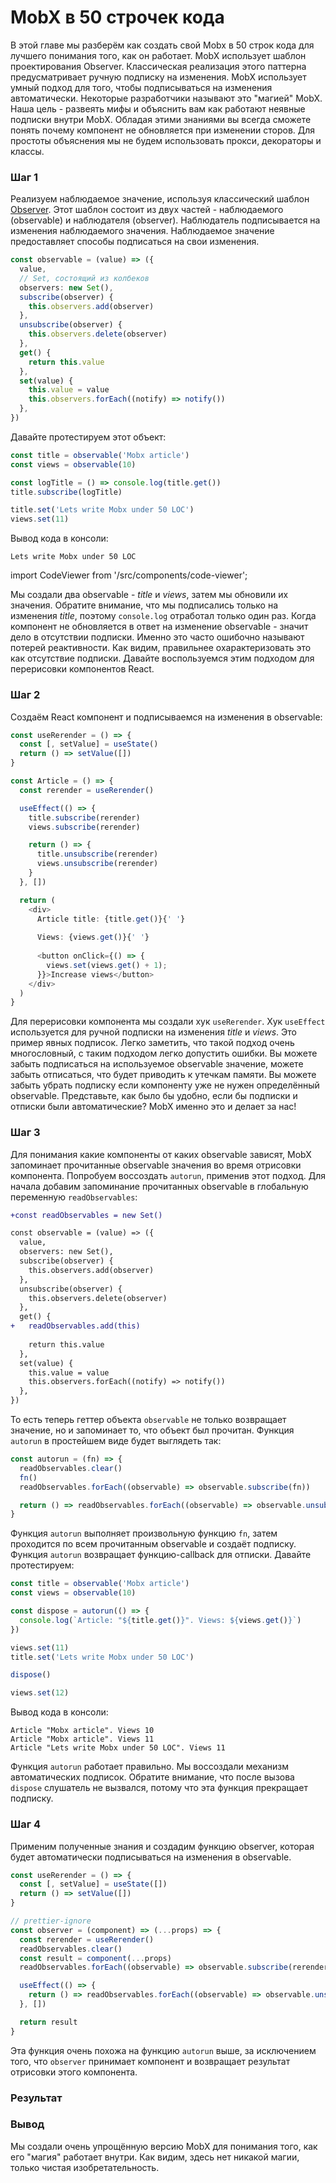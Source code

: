 # MobX в 50 строчек кода

В этой главе мы разберём как создать свой Mobx в 50 строк кода для лучшего понимания того, как он работает. MobX использует шаблон проектирования Observer. Классическая реализация этого паттерна предусматривает ручную подписку на изменения. MobX использует умный подход для того, чтобы подписываться на изменения автоматически. Некоторые разработчики называют это "магией" MobX. Наша цель - развеять мифы и объяснить вам как работают неявные подписки внутри MobX. Обладая этими знаниями вы всегда сможете понять почему компонент не обновляется при изменении сторов. Для простоты объяснения мы не будем использовать прокси, декораторы и классы.

### Шаг 1
Реализуем наблюдаемое значение, используя классический шаблон [Observer](https://en.wikipedia.org/wiki/Observer_pattern). Этот шаблон состоит из двух частей - наблюдаемого (observable) и наблюдателя (observer). Наблюдатель подписывается на изменения наблюдаемого значения. Наблюдаемое значение предоставляет способы подписаться на свои изменения.

```typescript
const observable = (value) => ({
  value,
  // Set, состоящий из колбеков
  observers: new Set(),
  subscribe(observer) {
    this.observers.add(observer)
  },
  unsubscribe(observer) {
    this.observers.delete(observer)
  },
  get() {
    return this.value
  },
  set(value) {
    this.value = value
    this.observers.forEach((notify) => notify())
  },
})
```

Давайте протестируем этот объект:

```typescript
const title = observable('Mobx article')
const views = observable(10)

const logTitle = () => console.log(title.get())
title.subscribe(logTitle)

title.set('Lets write Mobx under 50 LOC')
views.set(11)
```

Вывод кода в консоли:

```
Lets write Mobx under 50 LOC
```
import CodeViewer from '/src/components/code-viewer';

<CodeViewer exampleName="mobx-in-50-lines-of-code-1" showConsole />

Мы создали два observable - _title_ и _views_, затем мы обновили их значения. Обратите внимание, что мы подписались только на изменения _title_, поэтому `console.log` отработал только один раз. Когда компонент не обновляется в ответ на изменение observable - значит дело в отсутствии подписки. Именно это часто ошибочно называют потерей реактивности. Как видим, правильнее охарактеризовать это как отсутствие подписки. Давайте воспользуемся этим подходом для перерисовки компонентов React.

### Шаг 2
Создаём React компонент и подписываемся на изменения в observable:

```typescript jsx
const useRerender = () => {
  const [, setValue] = useState()
  return () => setValue([])
}

const Article = () => {
  const rerender = useRerender()

  useEffect(() => {
    title.subscribe(rerender)
    views.subscribe(rerender)

    return () => {
      title.unsubscribe(rerender)
      views.unsubscribe(rerender)
    }
  }, [])

  return (
    <div>
      Article title: {title.get()}{' '}
      
      Views: {views.get()}{' '}
      
      <button onClick={() => {
        views.set(views.get() + 1);
      }}>Increase views</button>
    </div>
  )
}
```

<CodeViewer exampleName="mobx-in-50-lines-of-code-2" />


Для перерисовки компонента мы создали хук `useRerender`. Хук `useEffect` используется для ручной подписки на изменения _title_ и _views_. Это пример явных подписок. Легко заметить, что такой подход очень многословный, с таким подходом легко допустить ошибки. Вы можете забыть подписаться на используемое observable значение, можете забыть отписаться, что будет приводить к утечкам памяти. Вы можете забыть убрать подписку если компоненту уже не нужен определённый observable. Представьте, как было бы удобно, если бы подписки и отписки были автоматические? MobX именно это и делает за нас!

### Шаг 3
Для понимания какие компоненты от каких observable зависят, MobX запоминает прочитанные observable значения во время отрисовки компонента. Попробуем воссоздать `autorun`, применив этот подход. Для начала добавим запоминание прочитанных observable в глобальную переменную `readObservables`:

```diff
+const readObservables = new Set()

const observable = (value) => ({
  value,
  observers: new Set(),
  subscribe(observer) {
    this.observers.add(observer)
  },
  unsubscribe(observer) {
    this.observers.delete(observer)
  },
  get() {
+   readObservables.add(this)
    
    return this.value
  },
  set(value) {
    this.value = value
    this.observers.forEach((notify) => notify())
  },
})
```

То есть теперь геттер объекта `observable` не только возвращает значение, но и запоминает то, что объект был прочитан. Функция `autorun` в простейшем виде будет выглядеть так:

```typescript
const autorun = (fn) => {
  readObservables.clear()
  fn()
  readObservables.forEach((observable) => observable.subscribe(fn))

  return () => readObservables.forEach((observable) => observable.unsubscribe(fn))
}
```

Функция `autorun` выполняет произвольную функцию `fn`, затем проходится по всем прочитанным observable и создаёт подписку. Функция `autorun` возвращает функцию-callback для отписки. Давайте протестируем:

```typescript
const title = observable('Mobx article')
const views = observable(10)

const dispose = autorun(() => {
  console.log(`Article: "${title.get()}". Views: ${views.get()}`)
})

views.set(11)
title.set('Lets write Mobx under 50 LOC')

dispose()

views.set(12)
```

Вывод кода в консоли:

```
Article "Mobx article". Views 10
Article "Mobx article". Views 11
Article "Lets write Mobx under 50 LOC". Views 11
```

<CodeViewer exampleName="mobx-in-50-lines-of-code-3" showConsole />

Функция `autorun` работает правильно. Мы воссоздали механизм автоматических подписок. Обратите внимание, что после вызова `dispose` слушатель не вызвался, потому что эта функция прекращает подписку.

### Шаг 4
Применим полученные знания и создадим функцию observer, которая будет автоматически подписываться на изменения в observable.

```typescript jsx
const useRerender = () => {
  const [, setValue] = useState([])
  return () => setValue([])
}

// prettier-ignore
const observer = (component) => (...props) => {
  const rerender = useRerender()
  readObservables.clear()
  const result = component(...props)
  readObservables.forEach((observable) => observable.subscribe(rerender))

  useEffect(() => {
    return () => readObservables.forEach((observable) => observable.unsubscribe(rerender))
  }, [])

  return result
}
```

Эта функция очень похожа на функцию `autorun` выше, за исключением того, что `observer` принимает компонент и возвращает результат отрисовки этого компонента. 

### Результат

<CodeViewer exampleName="mobx-in-50-lines-of-code-end" />

### Вывод

Мы создали очень упрощённую версию MobX для понимания того, как его "магия" работает внутри. Как видим, здесь нет никакой магии, только чистая изобретательность.
